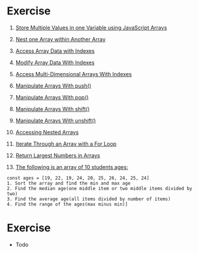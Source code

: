 # Exercise

1. [Store Multiple Values in one Variable using JavaScript Arrays](https://www.freecodecamp.org/learn/javascript-algorithms-and-data-structures/basic-javascript/store-multiple-values-in-one-variable-using-javascript-arrays)

2. [Nest one Array within Another Array](https://www.freecodecamp.org/learn/javascript-algorithms-and-data-structures/basic-javascript/nest-one-array-within-another-array)

3. [Access Array Data with Indexes](https://www.freecodecamp.org/learn/javascript-algorithms-and-data-structures/basic-javascript/access-array-data-with-indexes)

4. [Modify Array Data With Indexes](https://www.freecodecamp.org/learn/javascript-algorithms-and-data-structures/basic-javascript/modify-array-data-with-indexes)

5. [Access Multi-Dimensional Arrays With Indexes](https://www.freecodecamp.org/learn/javascript-algorithms-and-data-structures/basic-javascript/access-multi-dimensional-arrays-with-indexes)

6. [Manipulate Arrays With push()](https://www.freecodecamp.org/learn/javascript-algorithms-and-data-structures/basic-javascript/manipulate-arrays-with-push)

7. [Manipulate Arrays With pop()](https://www.freecodecamp.org/learn/javascript-algorithms-and-data-structures/basic-javascript/manipulate-arrays-with-pop)

8. [Manipulate Arrays With shift()](https://www.freecodecamp.org/learn/javascript-algorithms-and-data-structures/basic-javascript/manipulate-arrays-with-shift)

9. [Manipulate Arrays With unshift()](https://www.freecodecamp.org/learn/javascript-algorithms-and-data-structures/basic-javascript/manipulate-arrays-with-unshift)

10. [Accessing Nested Arrays](https://www.freecodecamp.org/learn/javascript-algorithms-and-data-structures/basic-javascript/accessing-nested-arrays)

11. [Iterate Through an Array with a For Loop](https://www.freecodecamp.org/learn/javascript-algorithms-and-data-structures/basic-javascript/iterate-through-an-array-with-a-for-loop)


12. [Return Largest Numbers in Arrays](https://www.freecodecamp.org/learn/javascript-algorithms-and-data-structures/basic-algorithm-scripting/return-largest-numbers-in-arrays)

13. [The following is an array of 10 students ages:]()
```
const ages = [19, 22, 19, 24, 20, 25, 26, 24, 25, 24]
1. Sort the array and find the min and max age
2. Find the median age(one middle item or two middle items divided by two)
3. Find the average age(all items divided by number of items)
4. Find the range of the ages(max minus min)]
```


# Exercise
- Todo